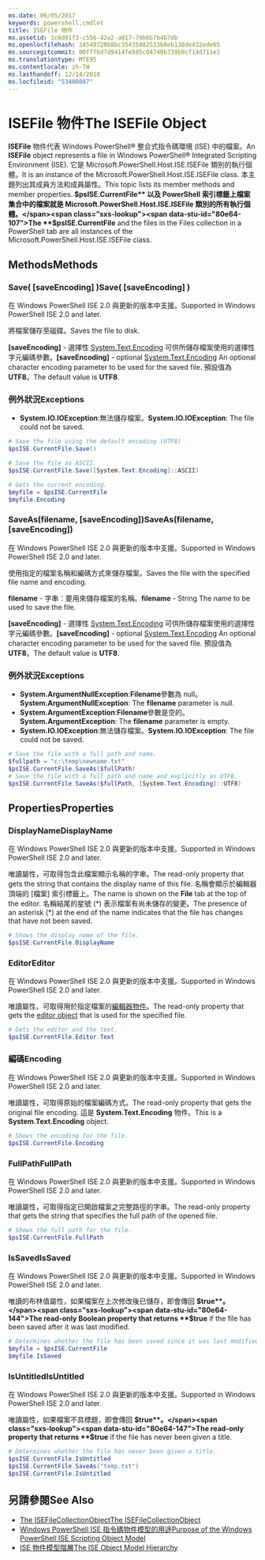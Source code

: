 ```yaml
---
ms.date: 06/05/2017
keywords: powershell,cmdlet
title: ISEFile 物件
ms.assetid: 1c6d91f3-c556-42a2-a017-79b6b7b4b7db
ms.openlocfilehash: 24549720b8bc35435882533b0eb138de432ede65
ms.sourcegitcommit: 00ff76d7d9414fe585c04740b739b9cf14d711e1
ms.translationtype: MTE95
ms.contentlocale: zh-TW
ms.lasthandoff: 12/14/2018
ms.locfileid: "53400887"
---
```

# <a name="the-isefile-object"></a><span data-ttu-id="80e64-103">ISEFile 物件</span><span class="sxs-lookup"><span data-stu-id="80e64-103">The ISEFile Object</span></span>

<span data-ttu-id="80e64-104">**ISEFile** 物件代表 Windows PowerShell® 整合式指令碼環境 (ISE) 中的檔案。</span><span class="sxs-lookup"><span data-stu-id="80e64-104">An **ISEFile** object represents a file in Windows PowerShell® Integrated Scripting Environment (ISE).</span></span> <span data-ttu-id="80e64-105">它是 Microsoft.PowerShell.Host.ISE.ISEFile 類別的執行個體。</span><span class="sxs-lookup"><span data-stu-id="80e64-105">It is an instance of the Microsoft.PowerShell.Host.ISE.ISEFile class.</span></span> <span data-ttu-id="80e64-106">本主題列出其成員方法和成員屬性。</span><span class="sxs-lookup"><span data-stu-id="80e64-106">This topic lists its member methods and member properties.</span></span> <span data-ttu-id="80e64-107">**$psISE.CurrentFile** 以及 PowerShell 索引標籤上檔案集合中的檔案就是 Microsoft.PowerShell.Host.ISE.ISEFile 類別的所有執行個體。</span><span class="sxs-lookup"><span data-stu-id="80e64-107">The **$psISE.CurrentFile** and the files in the Files collection in a PowerShell tab are all instances of the Microsoft.PowerShell.Host.ISE.ISEFile class.</span></span>

## <a name="methods"></a><span data-ttu-id="80e64-108">Methods</span><span class="sxs-lookup"><span data-stu-id="80e64-108">Methods</span></span>

### <a name="save-saveencoding-"></a><span data-ttu-id="80e64-109">Save\( \[saveEncoding\] \)</span><span class="sxs-lookup"><span data-stu-id="80e64-109">Save\( \[saveEncoding\] \)</span></span>

<span data-ttu-id="80e64-110">在 Windows PowerShell ISE 2.0 與更新的版本中支援。</span><span class="sxs-lookup"><span data-stu-id="80e64-110">Supported in Windows PowerShell ISE 2.0 and later.</span></span>

<span data-ttu-id="80e64-111">將檔案儲存至磁碟。</span><span class="sxs-lookup"><span data-stu-id="80e64-111">Saves the file to disk.</span></span>

<span data-ttu-id="80e64-112">**\[saveEncoding\]** - 選擇性 [System.Text.Encoding](https://msdn.microsoft.com/library/system.text.encoding.aspx) 可供所儲存檔案使用的選擇性字元編碼參數。</span><span class="sxs-lookup"><span data-stu-id="80e64-112">**\[saveEncoding\]** - optional [System.Text.Encoding](https://msdn.microsoft.com/library/system.text.encoding.aspx) An optional character encoding parameter to be used for the saved file.</span></span> <span data-ttu-id="80e64-113">預設值為 **UTF8**。</span><span class="sxs-lookup"><span data-stu-id="80e64-113">The default value is **UTF8**.</span></span>

### <a name="exceptions"></a><span data-ttu-id="80e64-114">例外狀況</span><span class="sxs-lookup"><span data-stu-id="80e64-114">Exceptions</span></span>

- <span data-ttu-id="80e64-115">**System.IO.IOException**:無法儲存檔案。</span><span class="sxs-lookup"><span data-stu-id="80e64-115">**System.IO.IOException**: The file could not be saved.</span></span>

```powershell
# Save the file using the default encoding (UTF8)
$psISE.CurrentFile.Save()

# Save the file as ASCII.
$psISE.CurrentFile.Save([System.Text.Encoding]::ASCII)

# Gets the current encoding.
$myfile = $psISE.CurrentFile
$myfile.Encoding
```

### <a name="saveasfilename-saveencoding"></a><span data-ttu-id="80e64-116">SaveAs\(filename, \[saveEncoding\]\)</span><span class="sxs-lookup"><span data-stu-id="80e64-116">SaveAs\(filename, \[saveEncoding\]\)</span></span>

<span data-ttu-id="80e64-117">在 Windows PowerShell ISE 2.0 與更新的版本中支援。</span><span class="sxs-lookup"><span data-stu-id="80e64-117">Supported in Windows PowerShell ISE 2.0 and later.</span></span>

<span data-ttu-id="80e64-118">使用指定的檔案名稱和編碼方式來儲存檔案。</span><span class="sxs-lookup"><span data-stu-id="80e64-118">Saves the file with the specified file name and encoding.</span></span>

<span data-ttu-id="80e64-119">**filename** - 字串：要用來儲存檔案的名稱。</span><span class="sxs-lookup"><span data-stu-id="80e64-119">**filename** - String The name to be used to save the file.</span></span>

<span data-ttu-id="80e64-120">**\[saveEncoding\]** - 選擇性 [System.Text.Encoding](https://msdn.microsoft.com/library/system.text.encoding.aspx) 可供所儲存檔案使用的選擇性字元編碼參數。</span><span class="sxs-lookup"><span data-stu-id="80e64-120">**\[saveEncoding\]** - optional [System.Text.Encoding](https://msdn.microsoft.com/library/system.text.encoding.aspx) An optional character encoding parameter to be used for the saved file.</span></span> <span data-ttu-id="80e64-121">預設值為 **UTF8**。</span><span class="sxs-lookup"><span data-stu-id="80e64-121">The default value is **UTF8**.</span></span>

### <a name="exceptions"></a><span data-ttu-id="80e64-122">例外狀況</span><span class="sxs-lookup"><span data-stu-id="80e64-122">Exceptions</span></span>

- <span data-ttu-id="80e64-123">**System.ArgumentNullException**:**Filename**參數為 null。</span><span class="sxs-lookup"><span data-stu-id="80e64-123">**System.ArgumentNullException**: The **filename** parameter is null.</span></span>
- <span data-ttu-id="80e64-124">**System.ArgumentException**:**Filename**參數是空的。</span><span class="sxs-lookup"><span data-stu-id="80e64-124">**System.ArgumentException**: The **filename** parameter is empty.</span></span>
- <span data-ttu-id="80e64-125">**System.IO.IOException**:無法儲存檔案。</span><span class="sxs-lookup"><span data-stu-id="80e64-125">**System.IO.IOException**: The file could not be saved.</span></span>

```powershell
# Save the file with a full path and name.
$fullpath = "c:\temp\newname.txt"
$psISE.CurrentFile.SaveAs($fullPath)
# Save the file with a full path and name and explicitly as UTF8.
$psISE.CurrentFile.SaveAs($fullPath, [System.Text.Encoding]::UTF8)
```

## <a name="properties"></a><span data-ttu-id="80e64-126">Properties</span><span class="sxs-lookup"><span data-stu-id="80e64-126">Properties</span></span>

### <a name="displayname"></a><span data-ttu-id="80e64-127">DisplayName</span><span class="sxs-lookup"><span data-stu-id="80e64-127">DisplayName</span></span>

<span data-ttu-id="80e64-128">在 Windows PowerShell ISE 2.0 與更新的版本中支援。</span><span class="sxs-lookup"><span data-stu-id="80e64-128">Supported in Windows PowerShell ISE 2.0 and later.</span></span>

<span data-ttu-id="80e64-129">唯讀屬性，可取得包含此檔案顯示名稱的字串。</span><span class="sxs-lookup"><span data-stu-id="80e64-129">The read-only property that gets the string that contains the display name of this file.</span></span> <span data-ttu-id="80e64-130">名稱會顯示於編輯器頂端的 [檔案] 索引標籤上。</span><span class="sxs-lookup"><span data-stu-id="80e64-130">The name is shown on the **File** tab at the top of the editor.</span></span> <span data-ttu-id="80e64-131">名稱結尾的星號 \(\*\) 表示檔案有尚未儲存的變更。</span><span class="sxs-lookup"><span data-stu-id="80e64-131">The presence of an asterisk \(\*\) at the end of the name indicates that the file has changes that have not been saved.</span></span>

```powershell
# Shows the display name of the file.
$psISE.CurrentFile.DisplayName
```

### <a name="editor"></a><span data-ttu-id="80e64-132">Editor</span><span class="sxs-lookup"><span data-stu-id="80e64-132">Editor</span></span>

<span data-ttu-id="80e64-133">在 Windows PowerShell ISE 2.0 與更新的版本中支援。</span><span class="sxs-lookup"><span data-stu-id="80e64-133">Supported in Windows PowerShell ISE 2.0 and later.</span></span>

<span data-ttu-id="80e64-134">唯讀屬性，可取得用於指定檔案的[編輯器物件](The-ISEEditor-Object.md)。</span><span class="sxs-lookup"><span data-stu-id="80e64-134">The read-only property that gets the [editor object](The-ISEEditor-Object.md) that is used for the specified file.</span></span>

```powershell
# Gets the editor and the text.
$psISE.CurrentFile.Editor.Text
```

### <a name="encoding"></a><span data-ttu-id="80e64-135">編碼</span><span class="sxs-lookup"><span data-stu-id="80e64-135">Encoding</span></span>

<span data-ttu-id="80e64-136">在 Windows PowerShell ISE 2.0 與更新的版本中支援。</span><span class="sxs-lookup"><span data-stu-id="80e64-136">Supported in Windows PowerShell ISE 2.0 and later.</span></span>

<span data-ttu-id="80e64-137">唯讀屬性，可取得原始的檔案編碼方式。</span><span class="sxs-lookup"><span data-stu-id="80e64-137">The read-only property that gets the original file encoding.</span></span> <span data-ttu-id="80e64-138">這是 **System.Text.Encoding** 物件。</span><span class="sxs-lookup"><span data-stu-id="80e64-138">This is a **System.Text.Encoding** object.</span></span>

```powershell
# Shows the encoding for the file.
$psISE.CurrentFile.Encoding
```

### <a name="fullpath"></a><span data-ttu-id="80e64-139">FullPath</span><span class="sxs-lookup"><span data-stu-id="80e64-139">FullPath</span></span>

<span data-ttu-id="80e64-140">在 Windows PowerShell ISE 2.0 與更新的版本中支援。</span><span class="sxs-lookup"><span data-stu-id="80e64-140">Supported in Windows PowerShell ISE 2.0 and later.</span></span>

<span data-ttu-id="80e64-141">唯讀屬性，可取得指定已開啟檔案之完整路徑的字串。</span><span class="sxs-lookup"><span data-stu-id="80e64-141">The read-only property that gets the string that specifies the full path of the opened file.</span></span>

```powershell
# Shows the full path for the file.
$psISE.CurrentFile.FullPath
```

### <a name="issaved"></a><span data-ttu-id="80e64-142">IsSaved</span><span class="sxs-lookup"><span data-stu-id="80e64-142">IsSaved</span></span>

<span data-ttu-id="80e64-143">在 Windows PowerShell ISE 2.0 與更新的版本中支援。</span><span class="sxs-lookup"><span data-stu-id="80e64-143">Supported in Windows PowerShell ISE 2.0 and later.</span></span>

<span data-ttu-id="80e64-144">唯讀的布林值屬性，如果檔案在上次修改後已儲存，即會傳回 **$true**。</span><span class="sxs-lookup"><span data-stu-id="80e64-144">The read-only Boolean property that returns **$true** if the file has been saved after it was last modified.</span></span>

```powershell
# Determines whether the file has been saved since it was last modified.
$myfile = $psISE.CurrentFile
$myfile.IsSaved
```

### <a name="isuntitled"></a><span data-ttu-id="80e64-145">IsUntitled</span><span class="sxs-lookup"><span data-stu-id="80e64-145">IsUntitled</span></span>

<span data-ttu-id="80e64-146">在 Windows PowerShell ISE 2.0 與更新的版本中支援。</span><span class="sxs-lookup"><span data-stu-id="80e64-146">Supported in Windows PowerShell ISE 2.0 and later.</span></span>

<span data-ttu-id="80e64-147">唯讀屬性，如果檔案不具標題，即會傳回 **$true**。</span><span class="sxs-lookup"><span data-stu-id="80e64-147">The read-only property that returns **$true** if the file has never been given a title.</span></span>

```powershell
# Determines whether the file has never been given a title.
$psISE.CurrentFile.IsUntitled
$psISE.CurrentFile.SaveAs("temp.txt")
$psISE.CurrentFile.IsUntitled
```

## <a name="see-also"></a><span data-ttu-id="80e64-148">另請參閱</span><span class="sxs-lookup"><span data-stu-id="80e64-148">See Also</span></span>

- [<span data-ttu-id="80e64-149">The ISEFileCollectionObject</span><span class="sxs-lookup"><span data-stu-id="80e64-149">The ISEFileCollectionObject</span></span>](The-ISEFileCollection-Object.md)
- [<span data-ttu-id="80e64-150">Windows PowerShell ISE 指令碼物件模型的用途</span><span class="sxs-lookup"><span data-stu-id="80e64-150">Purpose of the Windows PowerShell ISE Scripting Object Model</span></span>](Purpose-of-the-Windows-PowerShell-ISE-Scripting-Object-Model.md)
- [<span data-ttu-id="80e64-151">ISE 物件模型階層</span><span class="sxs-lookup"><span data-stu-id="80e64-151">The ISE Object Model Hierarchy</span></span>](The-ISE-Object-Model-Hierarchy.md)